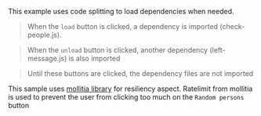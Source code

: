 This example uses code splitting to load dependencies when needed.

> When the `load` button is clicked, a dependency is imported (check-people.js).

> When the `unload` button is clicked, another dependency (left-message.js) is also imported

> Until these buttons are clicked, the dependency files are not imported

This sample uses [mollitia library](https://github.com/genesys/mollitia) for resiliency aspect. Ratelimit from mollitia is used to prevent the user from clicking too much on the `Random persons` button

